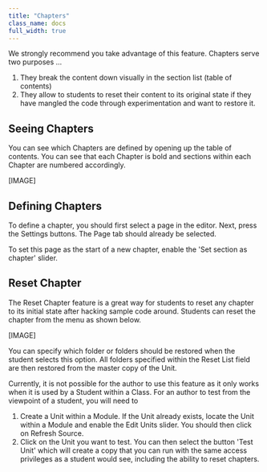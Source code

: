 ```yaml
---
title: "Chapters"
class_name: docs
full_width: true
---
```


We strongly recommend you take advantage of this feature. Chapters serve two purposes ...

1. They break the content down visually in the section list (table of contents)
1. They allow to students to reset their content to its original state if they have mangled the code through experimentation and want to restore it.

## Seeing Chapters
You can see which Chapters are defined by opening up the table of contents. You can see that each Chapter is bold and sections within each Chapter are numbered accordingly.

[IMAGE]

## Defining Chapters
To define a chapter, you should first select a page in the editor. Next, press the Settings buttons. The Page tab should already be selected.

To set this page as the start of a new chapter, enable the 'Set section as chapter' slider.

## Reset Chapter
The Reset Chapter feature is a great way for students to reset any chapter to its initial state after hacking sample code around. Students can reset the chapter from the menu as shown below.

[IMAGE]

You can specify which folder or folders should be restored when the student selects this option. All folders specified within the Reset List field are then restored from the master copy of the Unit.

Currently, it is not possible for the author to use this feature as it only works when it is used by a Student within a Class. For an author to test from the viewpoint of a student, you will need to

1. Create a Unit within a Module. If the Unit already exists, locate the Unit within a Module and enable the Edit Units slider. You should then click on Refresh Source.
1. Click on the Unit you want to test. You can then select the button 'Test Unit' which will create a copy that you can run with the same access privileges as a student would see, including the ability to reset chapters.


